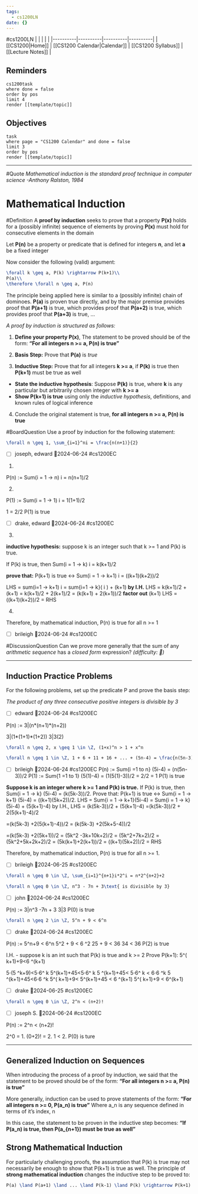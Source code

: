 ```yaml
---
tags:
  - cs1200LN
date: {}
---
```

#cs1200LN
|  |  |  |  |
|----------|----------|----------|----------|
| [[CS1200|Home]] | [[CS1200 Calendar|Calendar]] | [[CS1200 Syllabus]] | [[Lecture Notes]] |


## Reminders

```query
cs1200task
where done = false
order by pos
limit 4
render [[template/topic]]
```

## Objectives

```query
task
where page = "CS1200 Calendar" and done = false
limit 3
order by pos
render [[template/topic]]
```
---

#Quote _Mathematical induction is the standard proof technique in computer science
  -Anthony Ralston, 1984_


# Mathematical Induction

#Definition A **proof by induction** seeks to prove that a property **P(x)** holds for a (possibly infinite) sequence of elements by proving **P(x)** must hold for consecutive elements in the domain

Let **P(n)** be a property or predicate that is defined for integers **n**, and let **a** be a fixed integer

Now consider the following (valid) argument:
```latex
\forall k \geq a, P(k) \rightarrow P(k+1)\\
P(a)\\
\therefore \forall n \geq a, P(n)
```

The principle being applied here is similar to a (possibly infinite) chain of dominoes. **P(a)** is proven true directly, and by the major premise provides proof that **P(a+1)** is true, which provides proof that **P(a+2)** is true, which provides proof that **P(a+3)** is true, ...

_A proof by induction is structured as follows:_

1. **Define your property P(x)**, The statement to be proved should be of the form: **“For all integers n >= a, P(n) is true”**
   
2. **Basis Step:** Prove that **P(a)** is _true_

3. **Inductive Step:** Prove that for all integers **k >= a**, if **P(k)** is true then **P(k+1)** must be true as well
  * **State the inductive hypothesis**: Suppose **P(k)** is true, where **k** is any particular but arbitrarily chosen integer with **k >= a**
  * **Show P(k+1) is true** using only the _inductive hypothesis_, definitions, and known rules of logical inference

4. Conclude the original statement is true, **for all integers n >= a, P(n) is true**


#BoardQuestion Use a proof by induction for the following statement:
```latex
\forall n \geq 1, \sum_{i=1}^ni = \frac{n(n+1)}{2}
```

* [ ] joseph, edward  📅2024-06-24 #cs1200EC

1.
P(n) := Sum(i = 1 -> n) i = n(n+1)/2

2.
P(1) := Sum(i = 1 -> 1) i = 1(1+1)/2

1 = 2/2
P(1) is true

* [ ] drake, edward  📅2024-06-24 #cs1200EC

3. 
**inductive hypothesis:** suppose k is an integer such that k >= 1 and P(k) is true.

If P(k) is true, then Sum(i = 1 -> k) i = k(k+1)/2

**prove that:** P(k+1) is true <-> Sum(i = 1 -> k+1) i = ((k+1)(k+2))/2

LHS = sum(i=1 -> k+1) i = sum{i=1 -> k}( i ) + (k+1)
**by I.H.** LHS = k(k+1)/2 + (k+1) = k(k+1)/2 + 2(k+1)/2 
= (k(k+1) + 2(k+1))/2
**factor out** (k+1)
LHS = ((k+1)(k+2))/2 = RHS

4.
Therefore, by mathematical induction, P(n) is true for all n >= 1

* [ ] brileigh  📅2024-06-24 #cs1200EC


#DiscussionQuestion Can we prove more generally that the sum of any _arithmetic sequence_ has a _closed form_ expression? _(difficulty: 🤯)_

---
## Induction Practice Problems

For the following problems, set up the predicate P and prove the basis step:

_The product of any three consecutive positive integers is divisible by 3_
* [ ] edward  📅2024-06-24 #cs1200EC

P(n) := 3|(n*(n+1)*(n+2))

3|(1*(1+1)*(1+2))
3|3(2)


```latex
\forall n \geq 2, x \geq 1 \in \Z, (1+x)^n > 1 + x^n
```

```latex
\forall n \geq 1 \in \Z, 1 + 6 + 11 + 16 + ... + (5n-4) = \frac{n(5n-3)}{2}
```
* [ ] brileigh  📅2024-06-24 #cs1200EC
P(n) := Sum{i =1 to n} (5i-4) = (n(5n-3))/2
P(1) := Sum{1 =1 to 1} (5(1)-4) = (1(5(1)-3))/2
= 2/2 = 1
P(1) is true

**Suppose k is an integer where k >= 1 and P(k) is true.**
If P(k) is true, then Sum{i = 1 -> k} (5i-4) = (k(5k-3))/2.
Prove that: P(k+1) is true <-> Sum{i = 1 -> k+1} (5i-4) = ((k+1)(5k+2))/2.
LHS = Sum{i = 1 -> k+1}(5i-4) = Sum{i = 1 -> k}(5i-4) + (5(k+1)-4)
by I.H., LHS = (k(5k-3))/2 + (5(k+1)-4)
=(k(5k-3))/2 + 2(5(k+1)-4)/2

=(k(5k-3) +2(5(k+1)-4))/2 = (k(5k-3) +2(5k+5-4))/2

=(k(5k-3) +2(5k+1))/2 = (5k^2 -3k+10k+2)/2 =
(5k^2+7k+2)/2 = (5k^2+5k+2k+2)/2 = (5k(k+1)+2(k+1))/2 = ((k+1)(5k+2))/2 = RHS

Therefore, by mathematical induction, P(n) is true for all n >= 1.

* [ ] brileigh  📅2024-06-25 #cs1200EC

```latex
\forall n \geq 0 \in \Z, \sum_{i=1}^{n+1}i*2^i = n*2^{n+2}+2
```

```latex
\forall n \geq 0 \in \Z, n^3 - 7n + 3\text{ is divisible by 3}
```
* [ ] john  📅2024-06-24 #cs1200EC

P(n) := 3|n^3 -7n + 3 
3|3
P(0) is true
```latex
\forall n \geq 2 \in \Z, 5^n + 9 < 6^n
```
* [ ] drake  📅2024-06-24 #cs1200EC

P(n) := 5^n+9 < 6^n
5^2 + 9  < 6 ^2
25 + 9 < 36
34 < 36
P(2) is true

I.H. - suppose k is an int such that P(k) is true and k >= 2
Prove P(k+1): 5^( k+1)+9<6 ^(k+1)

5⋅(5 ^k+9)<5⋅6^ k
5^(k+1)+45<5⋅6^ k
5 ^(k+1)+45< 5⋅6^ k < 6⋅6 ^k
5 ^(k+1)+45<6⋅6 ^k
5^( k+1)+9< 5^(k+1)+45 < 6 ^(k+1)
5^( k+1)+9 < 6^(k+1)

* [ ] drake  📅2024-06-25 #cs1200EC
```latex
\forall n \geq 0 \in \Z, 2^n < (n+2)!
```
* [ ] joseph S.  📅2024-06-24 #cs1200EC

P(n) := 2^n < (n+2)!

 2^0 = 1.  (0+2)! = 2.  1 < 2.
 P(0) is ture
 
---
## Generalized Induction on Sequences

When introducing the process of a proof by induction, we said that the statement to be proved should be of the form: 
    **“For all integers n >= a, P(n) is true”**

More generally, induction can be used to prove statements of the form:
    **“For all integers n >= 0, P(a_n) is true”**
Where a_n is any sequence defined in terms of it’s index, n

In this case, the statement to be proven in the inductive step becomes:
    **“If P(a_n) is true, then P(a_{n+1}) must be true as well”**



## Strong Mathematical Induction

For particularly challenging proofs, the assumption that P(k) is true may not necessarily be enough to show that P(k+1) is true as well. The principle of **strong mathematical induction** changes the inductive step to be proved to:

```latex
P(a) \land P(a+1) \land ... \land P(k-1) \land P(k) \rightarrow P(k+1)
```

